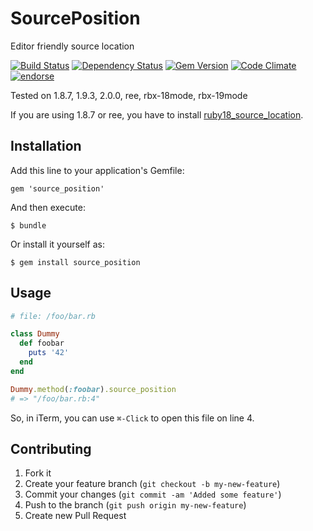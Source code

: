 # SourcePosition

Editor friendly source location

[![Build Status](https://secure.travis-ci.org/linjunpop/source_position.png?branch=master)](http://travis-ci.org/linjunpop/source_position)
[![Dependency Status](https://gemnasium.com/linjunpop/source_position.png)](https://gemnasium.com/linjunpop/source_position)
[![Gem Version](https://badge.fury.io/rb/source_position.png)](http://badge.fury.io/rb/source_position)
[![Code Climate](https://codeclimate.com/github/linjunpop/source_position.png)](https://codeclimate.com/github/linjunpop/source_position)
[![endorse](http://api.coderwall.com/linjunpop/endorsecount.png)](http://coderwall.com/linjunpop)

Tested on 1.8.7, 1.9.3, 2.0.0, ree, rbx-18mode, rbx-19mode

If you are using 1.8.7 or ree, you have to install [ruby18_source_location].

## Installation

Add this line to your application's Gemfile:

    gem 'source_position'

And then execute:

    $ bundle

Or install it yourself as:

    $ gem install source_position

## Usage

```ruby
# file: /foo/bar.rb

class Dummy
  def foobar
    puts '42'
  end
end
```

```ruby
Dummy.method(:foobar).source_position
# => "/foo/bar.rb:4"
```

So, in iTerm, you can use `⌘-Click` to open this file on line 4.

## Contributing

1. Fork it
2. Create your feature branch (`git checkout -b my-new-feature`)
3. Commit your changes (`git commit -am 'Added some feature'`)
4. Push to the branch (`git push origin my-new-feature`)
5. Create new Pull Request

[ruby18_source_location]: https://github.com/ConradIrwin/ruby18_source_location
